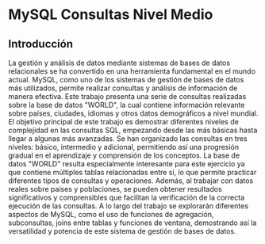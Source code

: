 # MySQL Consultas Nivel Medio
## Introducción
La gestión y análisis de datos mediante sistemas de bases de datos relacionales se ha convertido en una herramienta fundamental en el mundo actual. MySQL, como uno de los sistemas de gestión de bases de datos más utilizados, permite realizar consultas y análisis de información de manera efectiva. Este trabajo presenta una serie de consultas realizadas sobre la base de datos "WORLD", la cual contiene información relevante sobre países, ciudades, idiomas y otros datos demográficos a nivel mundial.
El objetivo principal de este trabajo es demostrar diferentes niveles de complejidad en las consultas SQL, empezando desde las más básicas hasta llegar a algunas más avanzadas. Se han organizado las consultas en tres niveles: básico, intermedio y adicional, permitiendo así una progresión gradual en el aprendizaje y comprensión de los conceptos.
La base de datos "WORLD" resulta especialmente interesante para este ejercicio ya que contiene múltiples tablas relacionadas entre sí, lo que permite practicar diferentes tipos de consultas y operaciones. Además, al trabajar con datos reales sobre países y poblaciones, se pueden obtener resultados significativos y comprensibles que facilitan la verificación de la correcta ejecución de las consultas.
A lo largo del trabajo se explorarán diferentes aspectos de MySQL, como el uso de funciones de agregación, subconsultas, joins entre tablas y funciones de ventana, demostrando así la versatilidad y potencia de este sistema de gestión de bases de datos.
